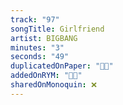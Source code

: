 ```yaml
---
track: "97"
songTitle: Girlfriend
artist: BIGBANG
minutes: "3"
seconds: "49"
duplicatedOnPaper: "👍🏻"
addedOnRYM: "👍🏻"
sharedOnMonoquin: ❌
---
```

